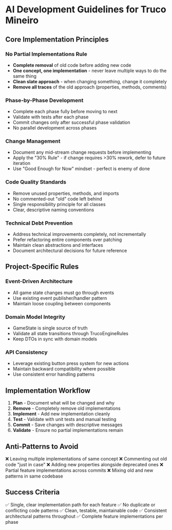 # AI Development Guidelines for Truco Mineiro

## Core Implementation Principles

### **No Partial Implementations Rule**
- **Complete removal** of old code before adding new code
- **One concept, one implementation** - never leave multiple ways to do the same thing
- **Clean slate approach** - when changing something, change it completely
- **Remove all traces** of the old approach (properties, methods, comments)

### **Phase-by-Phase Development**
- Complete each phase fully before moving to next
- Validate with tests after each phase
- Commit changes only after successful phase validation
- No parallel development across phases

### **Change Management**
- Document any mid-stream change requests before implementing
- Apply the "30% Rule" - if change requires >30% rework, defer to future iteration
- Use "Good Enough for Now" mindset - perfect is enemy of done

### **Code Quality Standards**
- Remove unused properties, methods, and imports
- No commented-out "old" code left behind
- Single responsibility principle for all classes
- Clear, descriptive naming conventions

### **Technical Debt Prevention**
- Address technical improvements completely, not incrementally
- Prefer refactoring entire components over patching
- Maintain clean abstractions and interfaces
- Document architectural decisions for future reference

## Project-Specific Rules

### **Event-Driven Architecture**
- All game state changes must go through events
- Use existing event publisher/handler pattern
- Maintain loose coupling between components

### **Domain Model Integrity**
- GameState is single source of truth
- Validate all state transitions through TrucoEngineRules
- Keep DTOs in sync with domain models

### **API Consistency**
- Leverage existing button press system for new actions
- Maintain backward compatibility where possible
- Use consistent error handling patterns

## Implementation Workflow

1. **Plan** - Document what will be changed and why
2. **Remove** - Completely remove old implementations
3. **Implement** - Add new implementation cleanly
4. **Test** - Validate with unit tests and manual testing
5. **Commit** - Save changes with descriptive messages
6. **Validate** - Ensure no partial implementations remain

## Anti-Patterns to Avoid

❌ Leaving multiple implementations of same concept
❌ Commenting out old code "just in case"
❌ Adding new properties alongside deprecated ones
❌ Partial feature implementations across commits
❌ Mixing old and new patterns in same codebase

## Success Criteria

✅ Single, clear implementation path for each feature
✅ No duplicate or conflicting code patterns
✅ Clean, testable, maintainable code
✅ Consistent architectural patterns throughout
✅ Complete feature implementations per phase
